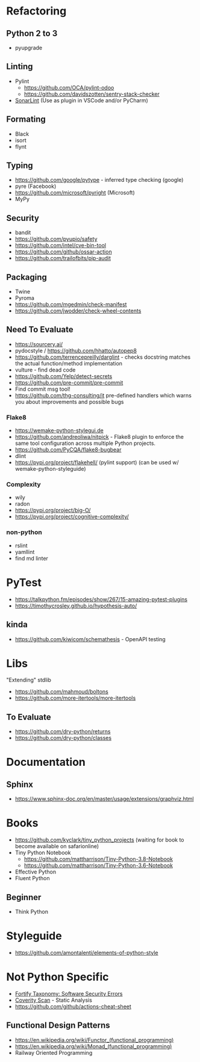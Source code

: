 # Refactoring

## Python 2 to 3
* pyupgrade

## Linting
* Pylint
	* https://github.com/OCA/pylint-odoo
	* https://github.com/davidszotten/sentry-stack-checker
* [SonarLint](https://www.sonarlint.org/) (Use as plugin in VSCode and/or PyCharm)

## Formating
* Black
* isort
* flynt

## Typing
* https://github.com/google/pytype - inferred type checking (google)
* pyre (Facebook)
* https://github.com/microsoft/pyright (Microsoft)
* MyPy

## Security
* bandit
* https://github.com/pyupio/safety
* https://github.com/intel/cve-bin-tool
* https://github.com/github/ossar-action
* https://github.com/trailofbits/pip-audit

## Packaging
* Twine
* Pyroma
* https://github.com/mgedmin/check-manifest
* https://github.com/jwodder/check-wheel-contents

## Need To Evaluate
* https://sourcery.ai/
* pydocstyle / https://github.com/hhatto/autopep8
* https://github.com/terrencepreilly/darglint - checks docstring matches the actual function/method implementation
* vulture - find dead code
* https://github.com/Yelp/detect-secrets
* https://github.com/pre-commit/pre-commit
* Find commit msg tool!
* https://github.com/thg-consulting/it
   pre-defined handlers which warns you about improvements and possible bugs

### Flake8
* https://wemake-python-stylegui.de
* https://github.com/andreoliwa/nitpick - Flake8 plugin to enforce the same tool configuration across multiple Python projects.
* https://github.com/PyCQA/flake8-bugbear
* dlint
* https://pypi.org/project/flakehell/ (pylint support) (can be used w/ wemake-python-styleguide)

### Complexity
* wily
* radon
* https://pypi.org/project/big-O/
* https://pypi.org/project/cognitive-complexity/

### non-python
* rslint
* yamllint
* find md linter

# PyTest
* https://talkpython.fm/episodes/show/267/15-amazing-pytest-plugins
* https://timothycrosley.github.io/hypothesis-auto/

## kinda
* https://github.com/kiwicom/schemathesis - OpenAPI testing

# Libs
"Extending" stdlib
* https://github.com/mahmoud/boltons
* https://github.com/more-itertools/more-itertools

## To Evaluate
* https://github.com/dry-python/returns
* https://github.com/dry-python/classes

# Documentation
## Sphinx
* https://www.sphinx-doc.org/en/master/usage/extensions/graphviz.html

# Books
* https://github.com/kyclark/tiny_python_projects (waiting for book to become available on safarionline)
* Tiny Python Notebook
	* https://github.com/mattharrison/Tiny-Python-3.8-Notebook
	* https://github.com/mattharrison/Tiny-Python-3.6-Notebook
&nbsp;
* Effective Python
* Fluent Python

## Beginner
* Think Python

# Styleguide
* https://github.com/amontalenti/elements-of-python-style

# Not Python Specific
* [Fortify Taxonomy: Software Security Errors](https://vulncat.fortify.com/)
* [Coverity Scan](https://scan.coverity.com/) - Static Analysis
* https://github.com/github/actions-cheat-sheet

## Functional Design Patterns
* https://en.wikipedia.org/wiki/Functor_(functional_programming)
* https://en.wikipedia.org/wiki/Monad_(functional_programming)
* Railway Oriented Programming

<!--stackedit_data:
eyJoaXN0b3J5IjpbMTgyNTU3MDkyMSwtMjA1MzA1Mzc5Myw4OD
U0MDcxODgsLTE0OTczNzgzNTUsMTc2MTYyNTksLTEzNTc1Njc4
MzIsLTEzMzkwNDYwNjYsLTM5MzM2MzAxMywtMjk4NTM0NTY2LC
04NDg0ODE2ODksLTEyMjM2NDY2MjQsLTEwNTkwMjMxNjUsLTE1
NDU5NjA0OTksLTc1NzkzMDY1LDIwNTA0MDg0NDcsLTU3NTQwNi
wxNTcwNjk4MjcxLDE3Mjc3NDczMzksLTE2MTUwNTE1MzMsLTE4
MTcwMDU5MjBdfQ==
-->